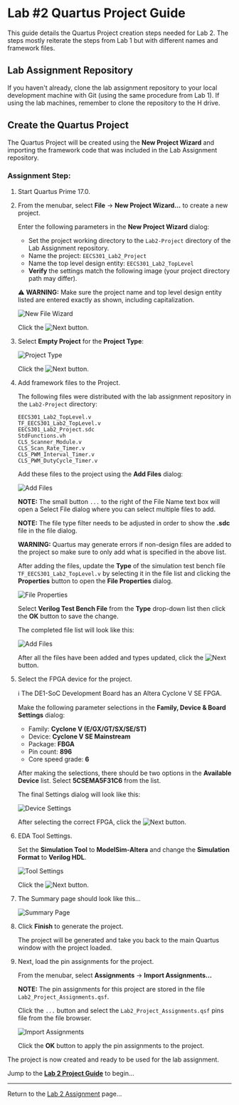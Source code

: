 # Lab #2 Quartus Project Guide

This guide details the Quartus Project creation steps needed for Lab 2.  The steps mostly reiterate the steps from Lab 1 but with different names and framework files.

## Lab Assignment Repository

If you haven't already, clone the lab assignment repository to your local development machine with Git (using the same procedure from Lab 1).  If using the lab machines, remember to clone the repository to the H drive.

## Create the Quartus Project

The Quartus Project will be created using the **New Project Wizard** and importing the framework code that was included in the Lab Assignment repository.

### Assignment Step:

1. Start Quartus Prime 17.0.

1. From the menubar, select **File** -> **New Project Wizard...** to create a new project.

	Enter the following parameters in the **New Project Wizard** dialog:
	
	* Set the project working directory to the `Lab2-Project` directory of the Lab Assignment repository.
	* Name the project: `EECS301_Lab2_Project`
	* Name the top level design entity: `EECS301_Lab2_TopLevel`
	* **Verify** the settings match the following image (your project directory path may differ).

	:warning: **WARNING:** Make sure the project name and top level design entity listed are entered exactly as shown, including capitalization.

	![New File Wizard](images/Quartus01.png)
	
	Click the ![Next](images/next.png) button.

1. Select **Empty Project** for the **Project Type**:

	![Project Type](images/Quartus02.png)

	Click the ![Next](images/next.png) button.

1. Add framework files to the Project.

	The following files were distributed with the lab assignment repository in the `Lab2-Project` directory:

	```
	EECS301_Lab2_TopLevel.v
	TF_EECS301_Lab2_TopLevel.v
	EECS301_Lab2_Project.sdc
	StdFunctions.vh
	CLS_Scanner_Module.v
	CLS_Scan_Rate_Timer.v
	CLS_PWM_Interval_Timer.v
	CLS_PWM_DutyCycle_Timer.v
	```
	
	Add these files to the project using the **Add Files** dialog:
	
	![Add Files](images/Quartus03.png)
	
	**NOTE:** The small button `...` to the right of the File Name text box will open a Select File dialog where you can select multiple files to add.
	
	**NOTE:** The file type filter needs to be adjusted in order to show the **.sdc** file in the file dialog.
	
	**WARNING:** Quartus may generate errors if non-design files are added to the project so make sure to only add what is specified in the above list.
	
	After adding the files, update the **Type** of the simulation test bench file `TF_EECS301_Lab2_TopLevel.v` by selecting it in the file list and clicking the **Properties** button to open the **File Properties** dialog.
	
	![File Properties](images/Quartus05.png)

	Select **Verilog Test Bench File** from the **Type** drop-down list then click the **OK** button to save the change.
	
	The completed file list will look like this:
	
	![Add Files](images/Quartus04.png)

	After all the files have been added and types updated, click the ![Next](images/next.png) button.

1. Select the FPGA device for the project.

	:information_source: The DE1-SoC Development Board has an Altera Cyclone V SE FPGA.

	Make the following parameter selections in the **Family, Device & Board Settings** dialog:
	
	* Family: **Cyclone V (E/GX/GT/SX/SE/ST)**
	* Device: **Cyclone V SE Mainstream**
	* Package: **FBGA**
	* Pin count: **896**
	* Core speed grade: **6**

	After making the selections, there should be two options in the **Available Device** list.  Select **5CSEMA5F31C6** from the list.
	
	The final Settings dialog will look like this:
	
	![Device Settings](images/Quartus06.png)

	After selecting the correct FPGA, click the ![Next](images/next.png) button.

1. EDA Tool Settings. 

	Set the **Simulation Tool** to **ModelSim-Altera** and change the **Simulation Format** to **Verilog HDL**.

	![Tool Settings](images/Quartus07.png)

	Click the ![Next](images/next.png) button.

1. The Summary page should look like this...

	![Summary Page](images/Quartus08.png)

1. Click **Finish** to generate the project.

	The project will be generated and take you back to the main Quartus window with the project loaded.

1. Next, load the pin assignments for the project.

	From the menubar, select **Assignments** -> **Import Assignments...**

	**NOTE:** The pin assignments for this project are stored in the file `Lab2_Project_Assignments.qsf`.  
	
	Click the `...` button and select the `Lab2_Project_Assignments.qsf` pins file from the file browser.

	![Import Assignments](images/Quartus09.png)

	Click the **OK** button to apply the pin assignments to the project.

The project is now created and ready to be used for the lab assignment.

Jump to the [**Lab 2 Project Guide**](Lab2-ProjectGuide.md) to begin...

---

Return to the [Lab 2 Assignment](../README.md) page...

